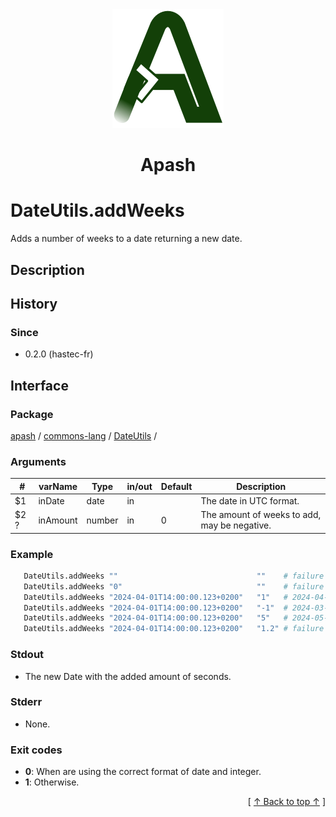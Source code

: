 
<div align='center' id='apash-top'>
  <a href='https://github.com/hastec-fr/apash'>
    <img alt='apash-logo' src='../../../../../../assets/apash-logo.svg'/>
  </a>

  # Apash
</div>


# DateUtils.addWeeks
Adds a number of weeks to a date returning a new date.
## Description

## History
### Since
  * 0.2.0 (hastec-fr)

## Interface
### Package
<!-- apash.packageBegin -->
[apash](../../../apash.md) / [commons-lang](../../commons-lang.md) / [DateUtils](../DateUtils.md) / 
<!-- apash.packageEnd -->

### Arguments
 | #      | varName        | Type          | in/out   | Default    | Description                           |
 |--------|----------------|---------------|----------|------------|---------------------------------------|
 | $1     | inDate         | date          | in       |            | The date in UTC format.               |
 | $2 ?   | inAmount       | number        | in       | 0          | The amount of weeks to add, may be negative. |

### Example
 ```bash
    DateUtils.addWeeks ""                               ""    # failure
    DateUtils.addWeeks "0"                              ""    # failure
    DateUtils.addWeeks "2024-04-01T14:00:00.123+0200"   "1"   # 2024-04-08T14:00:00.123+0200
    DateUtils.addWeeks "2024-04-01T14:00:00.123+0200"   "-1"  # 2024-03-25T14:00:00.123+0100
    DateUtils.addWeeks "2024-04-01T14:00:00.123+0200"   "5"   # 2024-05-05T14:00:00.123+0200
    DateUtils.addWeeks "2024-04-01T14:00:00.123+0200"   "1.2" # failure
 ```

### Stdout
  * The new Date with the added amount of seconds.
### Stderr
  * None.

### Exit codes
  * **0**: When are using the correct format of date and integer.
  * **1**: Otherwise.

  <div align='right'>[ <a href='#apash-top'>↑ Back to top ↑</a> ]</div>

